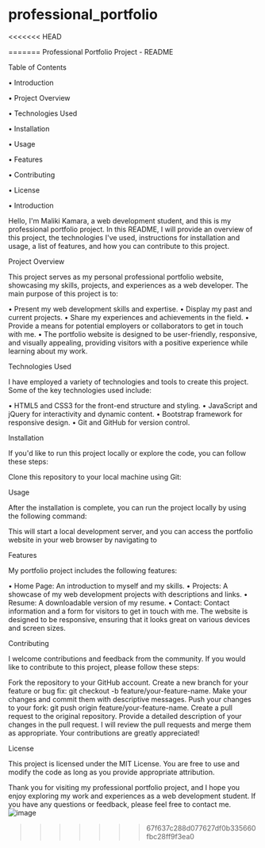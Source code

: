 # professional_portfolio
<<<<<<< HEAD

=======
Professional Portfolio Project - README

Table of Contents

•	Introduction

•	Project Overview

•	Technologies Used

•	Installation

•	Usage

•	Features

•	Contributing

•	License

•	Introduction

Hello, I'm Maliki Kamara, a web development student, and this is my professional portfolio project. In this README, I will provide an overview of this project, the technologies I've used, instructions for installation and usage, a list of features, and how you can contribute to this project.


Project Overview

This project serves as my personal professional portfolio website, showcasing my skills, projects, and experiences as a web developer. The main purpose of this project is to:

•	Present my web development skills and expertise.
•	Display my past and current projects.
•	Share my experiences and achievements in the field.
•	Provide a means for potential employers or collaborators to get in touch with me.
•	The portfolio website is designed to be user-friendly, responsive, and visually appealing, providing visitors with a positive experience while learning about my work.


Technologies Used

I have employed a variety of technologies and tools to create this project. Some of the key technologies used include:

•	HTML5 and CSS3 for the front-end structure and styling.
•	JavaScript and jQuery for interactivity and dynamic content.
•	Bootstrap framework for responsive design.
•	Git and GitHub for version control.


Installation

If you'd like to run this project locally or explore the code, you can follow these steps:

Clone this repository to your local machine using Git:


Usage

After the installation is complete, you can run the project locally by using the following command:

This will start a local development server, and you can access the portfolio website in your web browser by navigating to


Features

My portfolio project includes the following features:

•	Home Page: An introduction to myself and my skills.
•	Projects: A showcase of my web development projects with descriptions and links.
•	Resume: A downloadable version of my resume.
•	Contact: Contact information and a form for visitors to get in touch with me.
The website is designed to be responsive, ensuring that it looks great on various devices and screen sizes.


Contributing

I welcome contributions and feedback from the community. If you would like to contribute to this project, please follow these steps:

Fork the repository to your GitHub account.
Create a new branch for your feature or bug fix: git checkout -b feature/your-feature-name.
Make your changes and commit them with descriptive messages.
Push your changes to your fork: git push origin feature/your-feature-name.
Create a pull request to the original repository.
Provide a detailed description of your changes in the pull request.
I will review the pull requests and merge them as appropriate. Your contributions are greatly appreciated!


License

This project is licensed under the MIT License. You are free to use and modify the code as long as you provide appropriate attribution.

Thank you for visiting my professional portfolio project, and I hope you enjoy exploring my work and experiences as a web development student. If you have any questions or feedback, please feel free to contact me.
![image](https://github.com/MFKAMARA/professional_portfolio/assets/143867229/b795bd19-961a-4afc-833d-4595c9170736)
>>>>>>> 67f637c288d077627df0b335660fbc28ff9f3ea0
